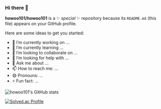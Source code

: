 ### Hi there 👋

**howoo101/howoo101** is a ✨ _special_ ✨ repository because its `README.md` (this file) appears on your GitHub profile.

Here are some ideas to get you started:

- 🔭 I’m currently working on ...
- 🌱 I’m currently learning ...
- 👯 I’m looking to collaborate on ...
- 🤔 I’m looking for help with ...
- 💬 Ask me about ...
- 📫 How to reach me: ...
- 😄 Pronouns: ...
- ⚡ Fun fact: ...


![howoo101's GitHub stats](https://github-readme-stats.vercel.app/api?username=howoo101&show_icons=true&theme=dark)

[![Solved.ac Profile](http://mazassumnida.wtf/api/generate_badge?boj=dontgiveup)](https://solved.ac/dontgiveup)
   
